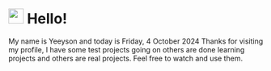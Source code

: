  <h1>
    <img src="https://emojis.slackmojis.com/emojis/images/1643510097/45343/hi.gif?1643510097" width="30"/> 
    Hello!
 </h1>
 <p>
    My name is Yeeyson and today is Friday, 4 October 2024
    Thanks for visiting my profile, I have some test projects going on others are done learning projects and others are real projects.
    Feel free to watch and use them.
 </p>